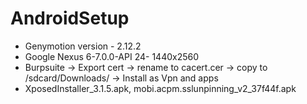 # AndroidSetup

* Genymotion version - 2.12.2
* Google Nexus 6-7.0.0-API 24- 1440x2560
* Burpsuite -> Export cert -> rename to cacert.cer -> copy to /sdcard/Downloads/ -> Install as Vpn and apps
* XposedInstaller_3.1.5.apk, mobi.acpm.sslunpinning_v2_37f44f.apk
